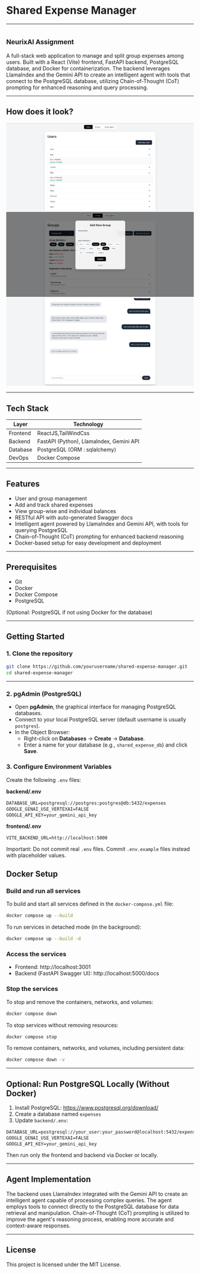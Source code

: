 # Shared Expense Manager
---
<sub>NeurixAI Assignment</sub>
---

A full-stack web application to manage and split group expenses among users. Built with a React (Vite) frontend, FastAPI backend, PostgreSQL database, and Docker for containerization. The backend leverages LlamaIndex and the Gemini API to create an intelligent agent with tools that connect to the PostgreSQL database, utilizing Chain-of-Thought (CoT) prompting for enhanced reasoning and query processing.

---
## How does it look?

![alt text](assets/1.png)
![alt text](assets/2.png)
![alt text](assets/3.png)

---
## Tech Stack

| Layer     | Technology                               |
|-----------|------------------------------------------|
| Frontend  | ReactJS,TailWindCss                      |
| Backend   | FastAPI (Python), LlamaIndex, Gemini API |
| Database  | PostgreSQL (ORM : sqlalchemy)            |
| DevOps    | Docker Compose                           |

---

## Features

- User and group management
- Add and track shared expenses
- View group-wise and individual balances
- RESTful API with auto-generated Swagger docs
- Intelligent agent powered by LlamaIndex and Gemini API, with tools for querying PostgreSQL
- Chain-of-Thought (CoT) prompting for enhanced backend reasoning
- Docker-based setup for easy development and deployment

---

## Prerequisites

- Git
- Docker
- Docker Compose
- PostgreSQL

(Optional: PostgreSQL if not using Docker for the database)

---

## Getting Started

### 1. Clone the repository

```bash
git clone https://github.com/yourusername/shared-expense-manager.git
cd shared-expense-manager
```

---
### 2. pgAdmin (PostgreSQL)

- Open **pgAdmin**, the graphical interface for managing PostgreSQL databases.
- Connect to your local PostgreSQL server (default username is usually `postgres`).
- In the Object Browser:
  - Right-click on **Databases** → **Create** → **Database**.
  - Enter a name for your database (e.g., `shared_expense_db`) and click **Save**.

### 3. Configure Environment Variables

Create the following `.env` files:

**backend/.env**
```
DATABASE_URL=postgresql://postgres:postgres@db:5432/expenses
GOOGLE_GENAI_USE_VERTEXAI=FALSE
GOOGLE_API_KEY=your_gemini_api_key
```

**frontend/.env**
```
VITE_BACKEND_URL=http://localhost:5000
```

Important: Do not commit real `.env` files. Commit `.env.example` files instead with placeholder values.

## Docker Setup

### Build and run all services

To build and start all services defined in the `docker-compose.yml` file:

```bash
docker compose up --build
```

To run services in detached mode (in the background):

```bash
docker compose up --build -d
```

### Access the services

- Frontend: http://localhost:3001
- Backend (FastAPI Swagger UI): http://localhost:5000/docs

### Stop the services

To stop and remove the containers, networks, and volumes:

```bash
docker compose down
```

To stop services without removing resources:

```bash
docker compose stop
```

To remove containers, networks, and volumes, including persistent data:

```bash
docker compose down -v
```

---

## Optional: Run PostgreSQL Locally (Without Docker)

1. Install PostgreSQL: https://www.postgresql.org/download/
2. Create a database named `expenses`
3. Update `backend/.env`:

```
DATABASE_URL=postgresql://your_user:your_password@localhost:5432/expenses
GOOGLE_GENAI_USE_VERTEXAI=FALSE
GOOGLE_API_KEY=your_gemini_api_key
```

Then run only the frontend and backend via Docker or locally.

---

## Agent Implementation

The backend uses LlamaIndex integrated with the Gemini API to create an intelligent agent capable of processing complex queries. The agent employs tools to connect directly to the PostgreSQL database for data retrieval and manipulation. Chain-of-Thought (CoT) prompting is utilized to improve the agent's reasoning process, enabling more accurate and context-aware responses.

---

## License

This project is licensed under the MIT License.